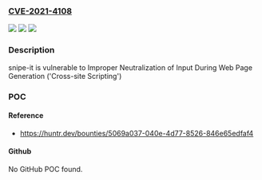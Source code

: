 ### [CVE-2021-4108](https://cve.mitre.org/cgi-bin/cvename.cgi?name=CVE-2021-4108)
![](https://img.shields.io/static/v1?label=Product&message=snipe%2Fsnipe-it&color=blue)
![](https://img.shields.io/static/v1?label=Version&message=%3C%205.3.5%20&color=brighgreen)
![](https://img.shields.io/static/v1?label=Vulnerability&message=CWE-79%20Improper%20Neutralization%20of%20Input%20During%20Web%20Page%20Generation%20('Cross-site%20Scripting')&color=brighgreen)

### Description

snipe-it is vulnerable to Improper Neutralization of Input During Web Page Generation ('Cross-site Scripting')

### POC

#### Reference
- https://huntr.dev/bounties/5069a037-040e-4d77-8526-846e65edfaf4

#### Github
No GitHub POC found.

